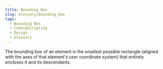 ```yaml
---
title: Bounding Box
slug: Glossary/bounding_box
tags:
  - Bounding Box
  - CodingScripting
  - Design
  - Glossary
---
```


The bounding box of an element is the smallest possible rectangle (aligned with the axes of that element's user coordinate system) that entirely encloses it and its descendants.
